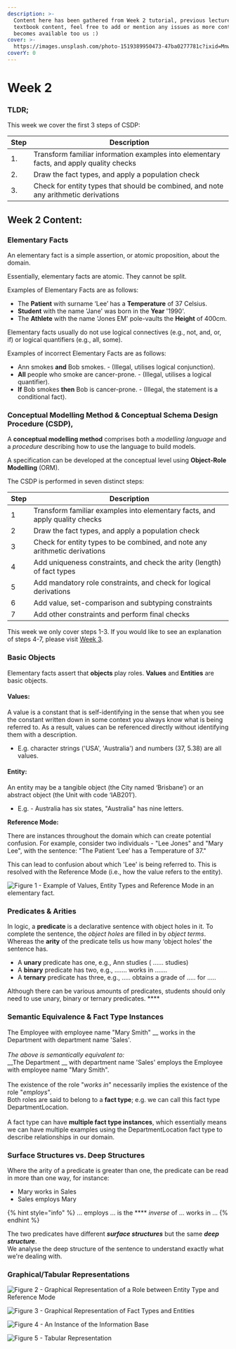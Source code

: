 ```yaml
---
description: >-
  Content here has been gathered from Week 2 tutorial, previous lectures and
  textbook content, feel free to add or mention any issues as more content
  becomes available too us :)
cover: >-
  https://images.unsplash.com/photo-1519389950473-47ba0277781c?ixid=MnwxMjA3fDB8MHxwaG90by1wYWdlfHx8fGVufDB8fHx8&ixlib=rb-1.2.1&auto=format&fit=crop&w=2970&q=80
coverY: 0
---
```


# Week 2

### TLDR;

This week we cover the first 3 steps of CSDP:

| Step | Description                                                                             |
| ---- | --------------------------------------------------------------------------------------- |
| 1.   | Transform familiar information examples into elementary facts, and apply quality checks |
| 2.   | Draw the fact types, and apply a population check                                       |
| 3.   | Check for entity types that should be combined, and note any arithmetic derivations     |

## Week 2 Content:

### Elementary Facts

An elementary fact is a simple assertion, or atomic proposition, about the domain.

Essentially, elementary facts are atomic. They cannot be split.

Examples of Elementary Facts are as follows:

* The **Patient** with surname ‘Lee’ has a **Temperature** of 37 Celsius.
* **Student** with the name 'Jane' was born in the **Year** '1990'.
* The **Athlete** with the name 'Jones EM' pole-vaults the **Height** of 400cm.

Elementary facts usually do not use logical connectives (e.g., not, and, or, if) or logical quantifiers (e.g., all, some).

Examples of incorrect Elementary Facts are as follows:

* Ann smokes **and** Bob smokes. - (Illegal, utilises logical conjunction).
* **All** people who smoke are cancer-prone. - (Illegal, utilises a logical quantifier).
* **If** Bob smokes **then** Bob is cancer-prone. - (Illegal, the statement is a conditional fact).

### Conceptual Modelling Method & Conceptual Schema Design Procedure (CSDP),

A **conceptual modelling method** comprises both a _modelling language_ and a _procedure_ describing how to use the language to build models.

A specification can be developed at the conceptual level using **Object-Role Modelling** (ORM).

The CSDP is performed in seven distinct steps:

| Step | Description                                                                 |
| ---- | --------------------------------------------------------------------------- |
| 1    | Transform familiar examples into elementary facts, and apply quality checks |
| 2    | Draw the fact types, and apply a population check                           |
| 3    | Check for entity types to be combined, and note any arithmetic derivations  |
| 4    | Add uniqueness constraints, and check the arity (length) of fact types      |
| 5    | Add mandatory role constraints, and check for logical derivations           |
| 6    | Add value, set-comparison and subtyping constraints                         |
| 7    | Add other constraints and perform final checks                              |

This week we only cover steps 1-3. If you would like to see an explanation of steps 4-7, please visit [Week 3](week-3.md).

### Basic Objects

Elementary facts assert that **objects** play roles. **Values** and **Entities** are basic objects.

#### Values:

A value is a constant that is self-identifying in the sense that when you see the constant written down in some context you always know what is being referred to. As a result, values can be referenced directly without identifying them with a description.

* E.g. character strings ('USA', 'Australia') and numbers (37, 5.38) are all values.

#### Entity:

An entity may be a tangible object (the City named ‘Brisbane’) or an abstract object (the Unit with code ‘IAB201’).

* E.g. - Australia has six states, "Australia" has nine letters.

**Reference Mode:**

There are instances throughout the domain which can create potential confusion. For example, consider two individuals - "Lee Jones" and "Mary Lee", with the sentence: "The Patient ‘Lee’ has a Temperature of 37."

This can lead to confusion about which 'Lee' is being referred to. This is resolved with the Reference Mode (i.e., how the value refers to the entity).

![Figure 1 - Example of Values, Entity Types and Reference Mode in an elementary fact.](../.gitbook/assets/image.png)

### Predicates & Arities&#x20;

In logic, a **predicate** is a declarative sentence with object holes in it. To complete the sentence, the _object holes_ are filled in by _object terms_. Whereas the **arity** of the predicate tells us how many ‘object holes’ the sentence has.

* A **unary** predicate has one, e.g., Ann studies ( …… studies)&#x20;
* A **binary** predicate has two, e.g., ..….. works in ..…..&#x20;
* A **ternary** predicate has three, e.g., ….. obtains a grade of ….. for …..

Although there can be various amounts of predicates, students should only need to use unary, binary or ternary predicates. ****&#x20;

### Semantic Equivalence & Fact Type Instances

The Employee with employee name "Mary Smith" __ works in the Department with department name 'Sales'. \
\
_The above is semantically equivalent to:_\
__The Department __ with department name 'Sales' employs the Employee with employee name "Mary Smith". \
\
The existence of the role "_works in_" necessarily implies the existence of the role "_employs_".\
Both roles are said to belong to a **fact type**; e.g. we can call this fact type DepartmentLocation.\
\
A fact type can have **multiple fact type instances**, which essentially means we can have multiple examples using the DepartmentLocation fact type to describe relationships in our domain.

### Surface Structures vs. Deep Structures

Where the arity of a predicate is greater than one, the predicate can be read in more than one way, for instance:

* Mary works in Sales&#x20;
* Sales employs Mary

{% hint style="info" %}
... employs ... is the **** _inverse_ of ... works in ...&#x20;
{% endhint %}

The two predicates have different _**surface structures**_ but the same _**deep structure**_.\
We analyse the deep structure of the sentence to understand exactly what we're dealing with.

### Graphical/Tabular Representations

![Figure 2 - Graphical Representation of a Role between Entity Type and Reference Mode](<../.gitbook/assets/image (3).png>)

![Figure 3 - Graphical Representation of Fact Types and Entities](<../.gitbook/assets/image (2).png>)

![Figure 4 - An Instance of the Information Base](<../.gitbook/assets/image (5).png>)

![Figure 5 - Tabular Representation](<../.gitbook/assets/image (4).png>)
